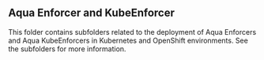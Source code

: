 ## Aqua Enforcer and KubeEnforcer

This folder contains subfolders related to the deployment of Aqua Enforcers and Aqua KubeEnforcers in Kubernetes and OpenShift environments. See the subfolders for more information.